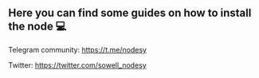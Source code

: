## Here you can find some guides on how to install the node 💻


Telegram community: https://t.me/nodesy


Twitter: https://twitter.com/sowell_nodesy
